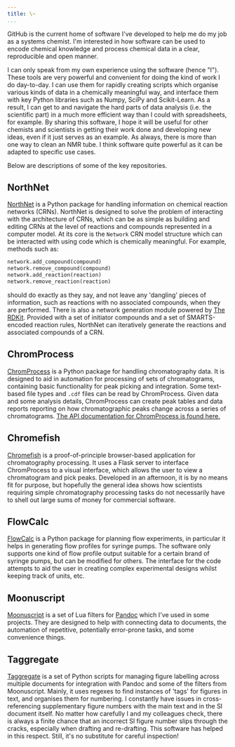 ```yaml
---
title: \~
...
```


GitHub is the current home of software I've developed to help me do my job as a systems chemist. I'm interested in how software can be used to encode chemical knowledge and process chemical data in a clear, reproducible and open manner.

I can only speak from my own experience using the software (hence "I"). These tools are very powerful and convenient for doing the kind of work I do day-to-day. I can use them for rapidly creating scripts which organise various kinds of data in a chemically meaningful way, and interface them with key Python libraries such as Numpy, SciPy and Scikit-Learn. As a result, I can get to and navigate the hard parts of data analysis (i.e. the scientific part) in a much more efficient way than I could with spreadsheets, for example. By sharing this software, I hope it will be useful for other chemists and scientists in getting their work done and developing new ideas, even if it just serves as an example. As always, there is more than one way to clean an NMR tube. I think software quite powerful as it can be adapted to specific use cases.

Below are descriptions of some of the key repositories.

## NorthNet

[NorthNet](https://github.com/Will-Robin/NorthNet) is a Python package for handling information on chemical reaction networks (CRNs). NorthNet is designed to solve the problem of interacting with the architecture of CRNs, which can be as simple as building and editing CRNs at the level of reactions and compounds represented in a computer model. At its core is the `Network` CRN model structure which can be interacted with using code which is chemically meaningful. For example, methods such as:

```python
network.add_compound(compound)
network.remove_compound(compound)
network.add_reaction(reaction)
network.remove_reaction(reaction)
```
should do exactly as they say, and not leave any 'dangling' pieces of information, such as reactions with no associated compounds, when they are performed. There is also a network generation module powered by [The RDKit](https://www.rdkit.org). Provided with a set of initiator compounds and a set of SMARTS-encoded reaction rules, NorthNet can iteratively generate the reactions and associated compounds of a CRN.

## ChromProcess

[ChromProcess](https://github.com/Will-Robin/ChromProcess) is a Python package for handling chromatography data. It is designed to aid in automation for processing of sets of chromatograms, containing basic functionality for peak picking and integration. Some text-based file types and `.cdf` files can be read by ChromProcess. Given data and some analysis details, ChromProcess can create peak tables and data reports reporting on how chromatographic peaks change across a series of chromatograms. [The API documentation for ChromProcess is found here.](https://will-robin.github.io/ChromProcess/index.html)

## Chromefish

[Chromefish](https://github.com/Will-Robin/Chromefish) is a proof-of-principle browser-based application for chromatography processing. It uses a Flask server to interface ChromProcess to a visual interface, which allows the user to view a chromatogram and pick peaks. Developed in an afternoon, it is by no means fit for purpose, but hopefully the general idea shows how scientists requiring simple chromatography processing tasks do not necessarily have to shell out large sums of money for commercial software.

## FlowCalc

[FlowCalc](https://github.com/Will-Robin/FlowCalc) is a Python package for planning flow experiments, in particular it helps in generating flow profiles for syringe pumps. The software only supports one kind of flow profile output suitable for a certain brand of syringe pumps, but can be modified for others. The interface for the code attempts to aid the user in creating complex experimental designs whilst keeping track of units, etc.

## Moonuscript

[Moonuscript](https://github.com/Will-Robin/moonuscript) is a set of Lua filters for [Pandoc](https://pandoc.org) which I've used in some projects. They are designed to help with connecting data to documents, the automation of repetitive, potentially error-prone tasks, and some convenience things.

## Taggregate

[Taggregate](https://github.com/Will-Robin/Taggregate) is a set of Python scripts for managing figure labelling across multiple documents for integration with Pandoc and some of the filters from Moonuscript. Mainly, it uses regexes to find instances of 'tags' for figures in text, and organises them for numbering. I constantly have issues in cross-referencing supplementary figure numbers with the main text and in the SI document itself. No matter how carefully I and my colleagues check, there is always a finite chance that an incorrect SI figure number slips through the cracks, especially when drafting and re-drafting. This software has helped in this respect. Still, it's no substitute for careful inspection!
